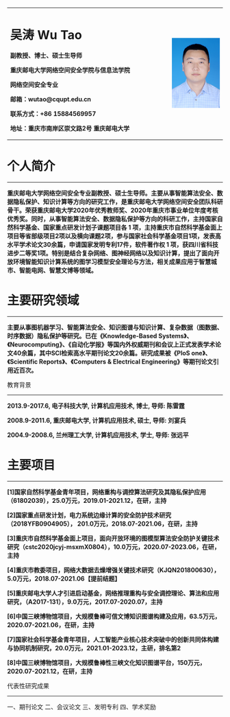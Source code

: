 <table border="0">
  <tr>
    <td width="75%">
      <h1>吴涛 Wu Tao</h1>
      <p><b>副教授、博士、硕士生导师</b></p>
      <p><b>重庆邮电大学网络空间安全学院与信息法学院</b></p>
      <p><b>网络空间安全专业</b></p>
      <p><b>邮箱：wutao@cqupt.edu.cn</b></p>
      <p><b>联系方式：+86 15884569957</b></p>
      <p><b>地址：重庆市南岸区崇文路2号 重庆邮电大学</b></p>
    </td>
    <td width="25%">
      <img src="/zhaopian.jpg"  width="100%">      
    </td>
  </tr>
</table>
<html>  
    <h1>个人简介</h1>  
    <body>  
        <hr />  
    </body> 
  <p><b>重庆邮电大学网络空间安全专业副教授、硕士生导师。主要从事智能算法安全、数据隐私保护、知识计算等方向的研究工作，是重庆邮电大学网络空间安全团队科研骨干。荣获重庆邮电大学2020年优秀教师奖、2020年重庆市事业单位年度考核优秀奖。同时，从事智能算法安全、数据隐私保护等方向的科研工作，主持国家自然科学基金、国家重点研发计划子课题项目各 1 项，主持重庆市自然科学基金面上项目等省部级项目2项以及横向课题2项，参与国家社会科学基金项目1项，发表高水平学术论文30余篇，申请国家发明专利17件，软件著作权 1 项，获四川省科技进步二等奖1项。特别是结合复杂网络、图神经网络以及知识计算，提出了面向开放环境智能知识计算系统的图学习模型安全理论与方法，相关成果应用于智慧城市、智能电网、智慧文博等领域。</b></p>
</html>  
<html>  
    <h1>主要研究领域</h1>  
    <body>  
        <hr />  
    </body>
  <p><b> 主要从事图机器学习、智能算法安全、知识图谱与知识计算、复杂数据（图数据、时序数据）隐私保护等研究。已在《Knowledge-Based Systems》、《Neurocomputing》、《自动化学报》等国内外权威期刊和会议上正式发表学术论文40余篇，其中SCI检索高水平期刊论文20余篇。研究成果被《PloS one》、《Scientific Reports》、《Computers & Electrical Engineering》等期刊论文引用近百次。</b></p>
</html> 
<html>  
    <head>教育背景</head>  
    <body>  
        <hr />  
    </body>
  <p><b>2013.9-2017.6, 电子科技大学, 计算机应用技术, 博士, 导师: 陈雷霆</b></p>
  <p><b>2008.9-2011.6, 重庆邮电大学, 计算机应用技术, 硕士, 导师: 刘宴兵</b></p>
  <p><b>2004.9-2008.6, 兰州理工大学, 计算机应用技术, 学士, 导师: 张远平</b></p>
</html> 
<html>  
    <h1>主要项目</h1>  
    <body>  
        <hr />  
    </body>  
   <p><b> [1]国家自然科学基金青年项目，网络重构与调控算法研究及其隐私保护应用（61802039），25.0万元，2019.01-2021.12，在研，主持</b></p>
   <p><b> [2]国家重点研发计划，电力系统边缘计算的安全防护技术研究（2018YFB0904905）， 201.0万元，2018.07-2021.06，在研，主持</b></p>
   <p><b> [3]重庆市自然科学基金面上项目，面向开放环境的图模型算法安全防护关键技术研究（cstc2020jcyj-msxmX0804），10.0万元，2020.07-2023.06，在研，主持</b></p>
   <p><b> [4]重庆市教委项目，网络大数据去燥增强关键技术研究（KJQN201800630），5.0万元，2018.07-2021.06【提前结题】</b></p>
   <p><b> [5]重庆邮电大学人才引进启动基金，网络推理重构与安全调控理论、算法和应用研究，（A2017-131），9.0万元，2017.07-2020.07，主持</b></p>
   <p><b> [6]中国三峡博物馆项目，大规模鲁棒可信文博知识图谱构建及应用，63.5万元，2020.07-2021.06，在研，主持</b></p>
   <p><b> [7]国家社会科学基金青年项目，人工智能产业核心技术突破中的创新共同体构建与协同机制研究，20.0万元，2021.01-2023.12，主研，排名第2</b></p>
   <p><b> [8]中国三峡博物馆项目，大规模鲁棒性三峡文化知识图谱平台，150万元，2020.07-2021.12，在研，主持</b></p>
</html> 
<html>  
    <h>代表性研究成果</h1>  
    <body>  
        <hr />  
    </body> 
  <head>一、期刊论文</head>
  <head>二、会议论文</head>
  <head>三、发明专利</head>
  <head>四、学术奖励</head>
</html> 
